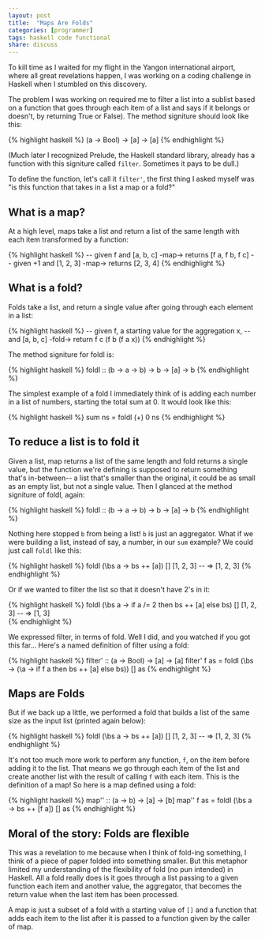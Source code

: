```yaml
---
layout: post
title:  "Maps Are Folds"
categories: [programmer]
tags: haskell code functional
share: discuss
---
```


To kill time as I waited for my flight in the Yangon international airport, where all great revelations happen, I was working on a coding challenge in Haskell when I stumbled on this discovery.

<span style="display: none;"><!--more--></span>

The problem I was working on required me to filter a list into a sublist based on a function that goes through each item of a list and says if it belongs or doesn't, by returning True or False). The method signiture should look like this:  

{% highlight haskell %}
(a -> Bool) -> [a] -> [a]
{% endhighlight %}

(Much later I recognized Prelude, the Haskell standard library, already has a function with this signiture called `filter`. Sometimes it pays to be dull.) 

To define the function, let's call it `filter'`, the first thing I asked myself was "is this function that takes in a list a map or a fold?" 

What is a map?
--------------
At a high level, maps take a list and return a list of the same length with each item transformed by a function:

{% highlight haskell %}
-- given f and [a, b, c] -map-> returns [f a, f b, f c]
-- given +1 and [1, 2, 3] -map-> returns [2, 3, 4]
{% endhighlight %}

What is a fold?
---------------
Folds take a list, and return a single value after going through each element in a list:

{% highlight haskell %}
-- given f, a starting value for the aggregation x, 
-- and [a, b, c] -fold-> return f c (f b (f a x)) 
{% endhighlight %}

The method signiture for foldl is:

{% highlight haskell %}
foldl :: (b -> a -> b) -> b -> [a] -> b
{% endhighlight %}

The simplest example of a fold I immediately think of is adding each number in a list of numbers, starting the total sum at 0. It would look like this:

{% highlight haskell %}
sum ns = foldl (+) 0 ns 
{% endhighlight %}

To reduce a list is to fold it
------------------------------

Given a list, map returns a list of the same length and fold returns a single value, but the function we're defining is supposed to return something that's in-between-- a list that's smaller than the original, it could be as small as an empty list, but not a single value. Then I glanced at the method signiture of foldl, again:

{% highlight haskell %}
foldl :: (b -> a -> b) -> b -> [a] -> b
{% endhighlight %}

Nothing here stopped `b` from being a list! `b` is just an aggregator. What if we were building a list, instead of say, a number, in our `sum` example? We could just call `foldl` like this:

{% highlight haskell %}
foldl (\bs a -> bs ++ [a]) [] [1, 2, 3]
-- => [1, 2, 3]
{% endhighlight %}

Or if we wanted to filter the list so that it doesn't have 2's in it:

{% highlight haskell %}
foldl (\bs a -> if a /= 2 then bs ++ [a] else bs) [] [1, 2, 3]
-- => [1, 3]	
{% endhighlight %}

We expressed filter, in terms of fold. Well I did, and you watched if you got this far... Here's a named definition
of filter using a fold:

{% highlight haskell %}
filter' :: (a -> Bool) -> [a] -> [a]
filter' f as = foldl (\bs -> (\a -> if f a then bs ++ [a] else bs)) [] as
{% endhighlight %}

Maps are Folds
--------------

But if we back up a little, we performed a fold that builds a list of the same size as the input list (printed again below):

{% highlight haskell %}
foldl (\bs a -> bs ++ [a]) [] [1, 2, 3]
-- => [1, 2, 3]	
{% endhighlight %}

It's not too much more work to perform any function, `f`, on the item before adding it to the list. That means we go through each item of the list and create another list with the result of calling `f` with each item. This is the definition of a map! So here is a map defined using a fold:

{% highlight haskell %}
map'' :: (a -> b) -> [a] -> [b]
map'' f as = foldl (\bs a -> bs ++ [f a]) [] as
{% endhighlight %}

Moral of the story: Folds are flexible
--------------------------------------

This was a revelation to me because when I think of fold-ing something, I think of a piece of paper folded into something smaller. But this metaphor limited my understanding of the flexibility of fold (no pun intended) in Haskell. All a fold really does is it goes through a list passing to a given function each item and another value, the aggregator, that becomes the return value when the last item has been processed.

A map is just a subset of a fold with a starting value of `[]` and a function that adds each item to the list after it is passed to a function given by the caller of map.